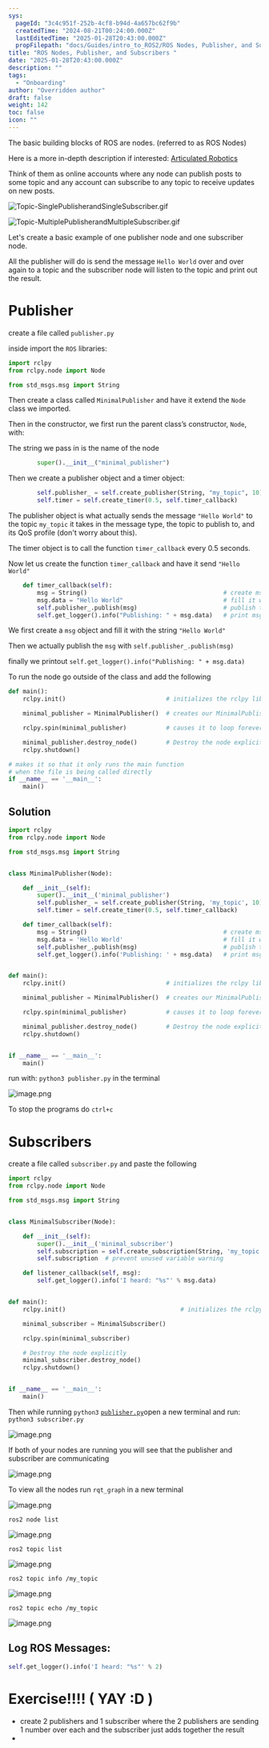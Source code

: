 ```yaml
---
sys:
  pageId: "3c4c951f-252b-4cf8-b94d-4a657bc62f9b"
  createdTime: "2024-08-21T00:24:00.000Z"
  lastEditedTime: "2025-01-28T20:43:00.000Z"
  propFilepath: "docs/Guides/intro_to_ROS2/ROS Nodes, Publisher, and Subscribers .md"
title: "ROS Nodes, Publisher, and Subscribers "
date: "2025-01-28T20:43:00.000Z"
description: ""
tags:
  - "Onboarding"
author: "Overridden author"
draft: false
weight: 142
toc: false
icon: ""
---
```


The basic building blocks of ROS are nodes. (referred to as ROS Nodes)

Here is a more in-depth description if interested: [Articulated Robotics](https://articulatedrobotics.xyz/tutorials/ready-for-ros/ros-overview#2-nodes)

Think of them as online accounts where any node can publish posts to some topic and any account can subscribe to any topic to receive updates on new posts.

![Topic-SinglePublisherandSingleSubscriber.gif](https://docs.ros.org/en/humble/_images/Topic-SinglePublisherandSingleSubscriber.gif)

![Topic-MultiplePublisherandMultipleSubscriber.gif](https://docs.ros.org/en/humble/_images/Topic-MultiplePublisherandMultipleSubscriber.gif)

Let's create a basic example of one publisher node and one subscriber node.

All the publisher will do is send the message `Hello World` over and over again to a topic and the subscriber node will listen to the topic and print out the result.

# Publisher

create a file called `publisher.py` 

inside import the `ROS` libraries:

```python
import rclpy
from rclpy.node import Node

from std_msgs.msg import String
```

Then create a class called `MinimalPublisher` and have it extend the `Node` class we imported.

Then in the constructor, we first run the parent class’s constructor, `Node`, with:

The string we pass in is the name of the node

```python
        super().__init__("minimal_publisher")
```

Then we create a publisher object and a timer object:

```python
        self.publisher_ = self.create_publisher(String, "my_topic", 10)
        self.timer = self.create_timer(0.5, self.timer_callback)
```

The publisher object is what actually sends the message `"Hello World"` to the topic `my_topic` it takes in the message type, the topic to publish to, and its QoS profile (don't worry about this).

The timer object is to call the function `timer_callback` every 0.5 seconds.

Now let us create the function `timer_callback` and have it send `"Hello World"`

```python
    def timer_callback(self):
        msg = String()                                      # create msg object
        msg.data = "Hello World"                            # fill it with data
        self.publisher_.publish(msg)                        # publish the message
        self.get_logger().info("Publishing: " + msg.data)   # print msg
```

We first create a `msg` object and fill it with the string `"Hello World"`

Then we actually publish the `msg` with `self.publisher_.publish(msg)`

finally we printout `self.get_logger().info("Publishing: " + msg.data)`

To run the node go outside of the class and add the following

```python
def main():
    rclpy.init()                            # initializes the rclpy library

    minimal_publisher = MinimalPublisher()  # creates our MinimalPublisher object

    rclpy.spin(minimal_publisher)           # causes it to loop forever

    minimal_publisher.destroy_node()        # Destroy the node explicitly
    rclpy.shutdown()

# makes it so that it only runs the main function
# when the file is being called directly
if __name__ == '__main__': 
    main()
```

## Solution

```python
import rclpy
from rclpy.node import Node

from std_msgs.msg import String


class MinimalPublisher(Node):

    def __init__(self):
        super().__init__('minimal_publisher')
        self.publisher_ = self.create_publisher(String, 'my_topic', 10)
        self.timer = self.create_timer(0.5, self.timer_callback)

    def timer_callback(self):
        msg = String()                                      # create msg object
        msg.data = 'Hello World'                            # fill it with data
        self.publisher_.publish(msg)                        # publish the message
        self.get_logger().info('Publishing: ' + msg.data)   # print msg


def main():
    rclpy.init()                            # initializes the rclpy library

    minimal_publisher = MinimalPublisher()  # creates our MinimalPublisher object

    rclpy.spin(minimal_publisher)           # causes it to loop forever

    minimal_publisher.destroy_node()        # Destroy the node explicitly
    rclpy.shutdown()


if __name__ == '__main__':
    main()
```

run with: `python3 publisher.py` in the terminal

![image.png](https://prod-files-secure.s3.us-west-2.amazonaws.com/d518164a-d88e-44d1-a4ee-3adb3bd8bce0/9214accb-ad5b-44f1-a31c-b3167c59138b/image.png?X-Amz-Algorithm=AWS4-HMAC-SHA256&X-Amz-Content-Sha256=UNSIGNED-PAYLOAD&X-Amz-Credential=ASIAZI2LB466524PL4NM%2F20250318%2Fus-west-2%2Fs3%2Faws4_request&X-Amz-Date=20250318T181132Z&X-Amz-Expires=3600&X-Amz-Security-Token=IQoJb3JpZ2luX2VjEAkaCXVzLXdlc3QtMiJIMEYCIQC2cwz%2Feqld2Y80s5T%2BI20%2FM7QXvVSesp%2B2Aoh%2BVGL8igIhAJj7hULS%2BiEMqqmGbavY9SLEgOF70ZCntZTe6Ei0GFzpKv8DCGIQABoMNjM3NDIzMTgzODA1Igx%2BDqDkfOJ4EvRJY3Aq3AN9DbO2siLH%2Fgqi8FRh24mCqk%2F1NeeiRF%2FoGqIJP3o%2BIEv4x91UyeXwSGHLHXgx0xfKruBAdAoMmsJtoxYPRdXHMTeJQ12wvGvcaIA5cxkSA%2F3Mn85JZFkww1uoLb7%2BmEtVeE3oNobr3kDFBcl1D%2Bjs3gE8CiDGjpbFBafT9b2giSJH3zVwGFaGJaLf%2FGsmfXytXLpccdodWL6Jzm9o4%2FM%2F9WFxhpOeZOK4S%2B3%2FzdC%2FsEtnApxd1bPy%2BYDjagbCuyVk58j5dPBu5806AvKd8%2FN%2FAMisiaOUYNAa9IiDky%2BbXB1xxVH2q9qWlDkDF%2FUnruZXK4mDEb1RWbUEY0XV6l0k2ay0X5lNmKTTebtMiP31U4PRaMEMbvxkfmcxTA2Ij8s9o9W4dYBln3V5j8Kh65VbtOZEHplLXewWqML3CocHGKXzFSL3gVqStFlkOLO4ISiwy75ITXujyGNorp63W2Y6Z5B20PfR68MMRgSwMMOYq5sspLC%2Fo5MRhR309vRyXuwRdFrGeamv0Lxp2VQEfxMHgUytnPlRdBorHqPc6YOhi3tofziwQaqtrxea4LwTCJfMsVTtus1tVdkBFHpFrCp0NW0Vt6chrmgLhgGoG2asaeFHlvKltubkSPatiDC%2F1Oa%2BBjqkAVMBeUCRnQ2F%2B4Wkx7RvnYYEPKht94RQk%2BWkP3rAv935sLjKsPKqGvhzt%2FTdpAdaPQDpCyWVl7%2FtXqZoXndaLdWM8lPn5hEH%2F1LE6%2BvuxahTYWdJ2RtItJNCGdbeNskz8ew%2Fs6eHcrHGaLr%2FT1bnkewuQ%2FP9BdSCGjFO17egbzGv31Noi6IlsqiV6J4uhCZfmQDA8M0m4JhZ7GvLTSCCyGcStA3e&X-Amz-Signature=1ccbfcf09c623522d59e236e1326d3402081090469c2771283e1aadd8b4a3e06&X-Amz-SignedHeaders=host&x-id=GetObject)

To stop the programs do `ctrl+c`

# Subscribers

create a file called `subscriber.py` and paste the following

```python
import rclpy
from rclpy.node import Node

from std_msgs.msg import String


class MinimalSubscriber(Node):

    def __init__(self):
        super().__init__('minimal_subscriber')
        self.subscription = self.create_subscription(String, 'my_topic', self.listener_callback, 10)
        self.subscription  # prevent unused variable warning

    def listener_callback(self, msg):
        self.get_logger().info('I heard: "%s"' % msg.data)


def main():
    rclpy.init()                                # initializes the rclpy library

    minimal_subscriber = MinimalSubscriber()

    rclpy.spin(minimal_subscriber)

    # Destroy the node explicitly
    minimal_subscriber.destroy_node()
    rclpy.shutdown()


if __name__ == '__main__':
    main()
```

Then while running `python3` [`publisher.py`](http://publisher.py/)open a new terminal and run: `python3 subscriber.py` 

![image.png](https://prod-files-secure.s3.us-west-2.amazonaws.com/d518164a-d88e-44d1-a4ee-3adb3bd8bce0/611fccf2-c738-4dbd-94e9-98f209092866/image.png?X-Amz-Algorithm=AWS4-HMAC-SHA256&X-Amz-Content-Sha256=UNSIGNED-PAYLOAD&X-Amz-Credential=ASIAZI2LB466524PL4NM%2F20250318%2Fus-west-2%2Fs3%2Faws4_request&X-Amz-Date=20250318T181132Z&X-Amz-Expires=3600&X-Amz-Security-Token=IQoJb3JpZ2luX2VjEAkaCXVzLXdlc3QtMiJIMEYCIQC2cwz%2Feqld2Y80s5T%2BI20%2FM7QXvVSesp%2B2Aoh%2BVGL8igIhAJj7hULS%2BiEMqqmGbavY9SLEgOF70ZCntZTe6Ei0GFzpKv8DCGIQABoMNjM3NDIzMTgzODA1Igx%2BDqDkfOJ4EvRJY3Aq3AN9DbO2siLH%2Fgqi8FRh24mCqk%2F1NeeiRF%2FoGqIJP3o%2BIEv4x91UyeXwSGHLHXgx0xfKruBAdAoMmsJtoxYPRdXHMTeJQ12wvGvcaIA5cxkSA%2F3Mn85JZFkww1uoLb7%2BmEtVeE3oNobr3kDFBcl1D%2Bjs3gE8CiDGjpbFBafT9b2giSJH3zVwGFaGJaLf%2FGsmfXytXLpccdodWL6Jzm9o4%2FM%2F9WFxhpOeZOK4S%2B3%2FzdC%2FsEtnApxd1bPy%2BYDjagbCuyVk58j5dPBu5806AvKd8%2FN%2FAMisiaOUYNAa9IiDky%2BbXB1xxVH2q9qWlDkDF%2FUnruZXK4mDEb1RWbUEY0XV6l0k2ay0X5lNmKTTebtMiP31U4PRaMEMbvxkfmcxTA2Ij8s9o9W4dYBln3V5j8Kh65VbtOZEHplLXewWqML3CocHGKXzFSL3gVqStFlkOLO4ISiwy75ITXujyGNorp63W2Y6Z5B20PfR68MMRgSwMMOYq5sspLC%2Fo5MRhR309vRyXuwRdFrGeamv0Lxp2VQEfxMHgUytnPlRdBorHqPc6YOhi3tofziwQaqtrxea4LwTCJfMsVTtus1tVdkBFHpFrCp0NW0Vt6chrmgLhgGoG2asaeFHlvKltubkSPatiDC%2F1Oa%2BBjqkAVMBeUCRnQ2F%2B4Wkx7RvnYYEPKht94RQk%2BWkP3rAv935sLjKsPKqGvhzt%2FTdpAdaPQDpCyWVl7%2FtXqZoXndaLdWM8lPn5hEH%2F1LE6%2BvuxahTYWdJ2RtItJNCGdbeNskz8ew%2Fs6eHcrHGaLr%2FT1bnkewuQ%2FP9BdSCGjFO17egbzGv31Noi6IlsqiV6J4uhCZfmQDA8M0m4JhZ7GvLTSCCyGcStA3e&X-Amz-Signature=0efe0fd76427fced985197d5da52c03591ca504a4bdcb6dd9e1bd8c04978a4b1&X-Amz-SignedHeaders=host&x-id=GetObject)

If both of your nodes are running you will see that the publisher and subscriber are communicating

![image.png](https://prod-files-secure.s3.us-west-2.amazonaws.com/d518164a-d88e-44d1-a4ee-3adb3bd8bce0/eea428b5-1cf0-43bb-a30b-81cbaf6c5c78/image.png?X-Amz-Algorithm=AWS4-HMAC-SHA256&X-Amz-Content-Sha256=UNSIGNED-PAYLOAD&X-Amz-Credential=ASIAZI2LB466524PL4NM%2F20250318%2Fus-west-2%2Fs3%2Faws4_request&X-Amz-Date=20250318T181132Z&X-Amz-Expires=3600&X-Amz-Security-Token=IQoJb3JpZ2luX2VjEAkaCXVzLXdlc3QtMiJIMEYCIQC2cwz%2Feqld2Y80s5T%2BI20%2FM7QXvVSesp%2B2Aoh%2BVGL8igIhAJj7hULS%2BiEMqqmGbavY9SLEgOF70ZCntZTe6Ei0GFzpKv8DCGIQABoMNjM3NDIzMTgzODA1Igx%2BDqDkfOJ4EvRJY3Aq3AN9DbO2siLH%2Fgqi8FRh24mCqk%2F1NeeiRF%2FoGqIJP3o%2BIEv4x91UyeXwSGHLHXgx0xfKruBAdAoMmsJtoxYPRdXHMTeJQ12wvGvcaIA5cxkSA%2F3Mn85JZFkww1uoLb7%2BmEtVeE3oNobr3kDFBcl1D%2Bjs3gE8CiDGjpbFBafT9b2giSJH3zVwGFaGJaLf%2FGsmfXytXLpccdodWL6Jzm9o4%2FM%2F9WFxhpOeZOK4S%2B3%2FzdC%2FsEtnApxd1bPy%2BYDjagbCuyVk58j5dPBu5806AvKd8%2FN%2FAMisiaOUYNAa9IiDky%2BbXB1xxVH2q9qWlDkDF%2FUnruZXK4mDEb1RWbUEY0XV6l0k2ay0X5lNmKTTebtMiP31U4PRaMEMbvxkfmcxTA2Ij8s9o9W4dYBln3V5j8Kh65VbtOZEHplLXewWqML3CocHGKXzFSL3gVqStFlkOLO4ISiwy75ITXujyGNorp63W2Y6Z5B20PfR68MMRgSwMMOYq5sspLC%2Fo5MRhR309vRyXuwRdFrGeamv0Lxp2VQEfxMHgUytnPlRdBorHqPc6YOhi3tofziwQaqtrxea4LwTCJfMsVTtus1tVdkBFHpFrCp0NW0Vt6chrmgLhgGoG2asaeFHlvKltubkSPatiDC%2F1Oa%2BBjqkAVMBeUCRnQ2F%2B4Wkx7RvnYYEPKht94RQk%2BWkP3rAv935sLjKsPKqGvhzt%2FTdpAdaPQDpCyWVl7%2FtXqZoXndaLdWM8lPn5hEH%2F1LE6%2BvuxahTYWdJ2RtItJNCGdbeNskz8ew%2Fs6eHcrHGaLr%2FT1bnkewuQ%2FP9BdSCGjFO17egbzGv31Noi6IlsqiV6J4uhCZfmQDA8M0m4JhZ7GvLTSCCyGcStA3e&X-Amz-Signature=b2efd6c8d11cff11f23aaccb52bcfe77a34da01a2e5d2578d24fca2009aaa2d5&X-Amz-SignedHeaders=host&x-id=GetObject)

To view all the nodes run `rqt_graph` in a new terminal

![image.png](https://prod-files-secure.s3.us-west-2.amazonaws.com/d518164a-d88e-44d1-a4ee-3adb3bd8bce0/1d98e964-4318-4d62-b5c4-8c8f78368598/image.png?X-Amz-Algorithm=AWS4-HMAC-SHA256&X-Amz-Content-Sha256=UNSIGNED-PAYLOAD&X-Amz-Credential=ASIAZI2LB466524PL4NM%2F20250318%2Fus-west-2%2Fs3%2Faws4_request&X-Amz-Date=20250318T181132Z&X-Amz-Expires=3600&X-Amz-Security-Token=IQoJb3JpZ2luX2VjEAkaCXVzLXdlc3QtMiJIMEYCIQC2cwz%2Feqld2Y80s5T%2BI20%2FM7QXvVSesp%2B2Aoh%2BVGL8igIhAJj7hULS%2BiEMqqmGbavY9SLEgOF70ZCntZTe6Ei0GFzpKv8DCGIQABoMNjM3NDIzMTgzODA1Igx%2BDqDkfOJ4EvRJY3Aq3AN9DbO2siLH%2Fgqi8FRh24mCqk%2F1NeeiRF%2FoGqIJP3o%2BIEv4x91UyeXwSGHLHXgx0xfKruBAdAoMmsJtoxYPRdXHMTeJQ12wvGvcaIA5cxkSA%2F3Mn85JZFkww1uoLb7%2BmEtVeE3oNobr3kDFBcl1D%2Bjs3gE8CiDGjpbFBafT9b2giSJH3zVwGFaGJaLf%2FGsmfXytXLpccdodWL6Jzm9o4%2FM%2F9WFxhpOeZOK4S%2B3%2FzdC%2FsEtnApxd1bPy%2BYDjagbCuyVk58j5dPBu5806AvKd8%2FN%2FAMisiaOUYNAa9IiDky%2BbXB1xxVH2q9qWlDkDF%2FUnruZXK4mDEb1RWbUEY0XV6l0k2ay0X5lNmKTTebtMiP31U4PRaMEMbvxkfmcxTA2Ij8s9o9W4dYBln3V5j8Kh65VbtOZEHplLXewWqML3CocHGKXzFSL3gVqStFlkOLO4ISiwy75ITXujyGNorp63W2Y6Z5B20PfR68MMRgSwMMOYq5sspLC%2Fo5MRhR309vRyXuwRdFrGeamv0Lxp2VQEfxMHgUytnPlRdBorHqPc6YOhi3tofziwQaqtrxea4LwTCJfMsVTtus1tVdkBFHpFrCp0NW0Vt6chrmgLhgGoG2asaeFHlvKltubkSPatiDC%2F1Oa%2BBjqkAVMBeUCRnQ2F%2B4Wkx7RvnYYEPKht94RQk%2BWkP3rAv935sLjKsPKqGvhzt%2FTdpAdaPQDpCyWVl7%2FtXqZoXndaLdWM8lPn5hEH%2F1LE6%2BvuxahTYWdJ2RtItJNCGdbeNskz8ew%2Fs6eHcrHGaLr%2FT1bnkewuQ%2FP9BdSCGjFO17egbzGv31Noi6IlsqiV6J4uhCZfmQDA8M0m4JhZ7GvLTSCCyGcStA3e&X-Amz-Signature=b8626ee0ec2784273eb24bfadad75f8370db1e970194edd673a759514d86d5d1&X-Amz-SignedHeaders=host&x-id=GetObject)

`ros2 node list`

![image.png](https://prod-files-secure.s3.us-west-2.amazonaws.com/d518164a-d88e-44d1-a4ee-3adb3bd8bce0/680ac8cf-e6d9-4164-9ece-5b9a6fccffee/image.png?X-Amz-Algorithm=AWS4-HMAC-SHA256&X-Amz-Content-Sha256=UNSIGNED-PAYLOAD&X-Amz-Credential=ASIAZI2LB466524PL4NM%2F20250318%2Fus-west-2%2Fs3%2Faws4_request&X-Amz-Date=20250318T181132Z&X-Amz-Expires=3600&X-Amz-Security-Token=IQoJb3JpZ2luX2VjEAkaCXVzLXdlc3QtMiJIMEYCIQC2cwz%2Feqld2Y80s5T%2BI20%2FM7QXvVSesp%2B2Aoh%2BVGL8igIhAJj7hULS%2BiEMqqmGbavY9SLEgOF70ZCntZTe6Ei0GFzpKv8DCGIQABoMNjM3NDIzMTgzODA1Igx%2BDqDkfOJ4EvRJY3Aq3AN9DbO2siLH%2Fgqi8FRh24mCqk%2F1NeeiRF%2FoGqIJP3o%2BIEv4x91UyeXwSGHLHXgx0xfKruBAdAoMmsJtoxYPRdXHMTeJQ12wvGvcaIA5cxkSA%2F3Mn85JZFkww1uoLb7%2BmEtVeE3oNobr3kDFBcl1D%2Bjs3gE8CiDGjpbFBafT9b2giSJH3zVwGFaGJaLf%2FGsmfXytXLpccdodWL6Jzm9o4%2FM%2F9WFxhpOeZOK4S%2B3%2FzdC%2FsEtnApxd1bPy%2BYDjagbCuyVk58j5dPBu5806AvKd8%2FN%2FAMisiaOUYNAa9IiDky%2BbXB1xxVH2q9qWlDkDF%2FUnruZXK4mDEb1RWbUEY0XV6l0k2ay0X5lNmKTTebtMiP31U4PRaMEMbvxkfmcxTA2Ij8s9o9W4dYBln3V5j8Kh65VbtOZEHplLXewWqML3CocHGKXzFSL3gVqStFlkOLO4ISiwy75ITXujyGNorp63W2Y6Z5B20PfR68MMRgSwMMOYq5sspLC%2Fo5MRhR309vRyXuwRdFrGeamv0Lxp2VQEfxMHgUytnPlRdBorHqPc6YOhi3tofziwQaqtrxea4LwTCJfMsVTtus1tVdkBFHpFrCp0NW0Vt6chrmgLhgGoG2asaeFHlvKltubkSPatiDC%2F1Oa%2BBjqkAVMBeUCRnQ2F%2B4Wkx7RvnYYEPKht94RQk%2BWkP3rAv935sLjKsPKqGvhzt%2FTdpAdaPQDpCyWVl7%2FtXqZoXndaLdWM8lPn5hEH%2F1LE6%2BvuxahTYWdJ2RtItJNCGdbeNskz8ew%2Fs6eHcrHGaLr%2FT1bnkewuQ%2FP9BdSCGjFO17egbzGv31Noi6IlsqiV6J4uhCZfmQDA8M0m4JhZ7GvLTSCCyGcStA3e&X-Amz-Signature=2222b7bc11611d8f558f2436edc278faac40b6dd2a4c9954cfdfa5ed44c37059&X-Amz-SignedHeaders=host&x-id=GetObject)

`ros2 topic list`

![image.png](https://prod-files-secure.s3.us-west-2.amazonaws.com/d518164a-d88e-44d1-a4ee-3adb3bd8bce0/eee2ebe1-27ef-4a4a-96fb-2ca54126fb29/image.png?X-Amz-Algorithm=AWS4-HMAC-SHA256&X-Amz-Content-Sha256=UNSIGNED-PAYLOAD&X-Amz-Credential=ASIAZI2LB466524PL4NM%2F20250318%2Fus-west-2%2Fs3%2Faws4_request&X-Amz-Date=20250318T181132Z&X-Amz-Expires=3600&X-Amz-Security-Token=IQoJb3JpZ2luX2VjEAkaCXVzLXdlc3QtMiJIMEYCIQC2cwz%2Feqld2Y80s5T%2BI20%2FM7QXvVSesp%2B2Aoh%2BVGL8igIhAJj7hULS%2BiEMqqmGbavY9SLEgOF70ZCntZTe6Ei0GFzpKv8DCGIQABoMNjM3NDIzMTgzODA1Igx%2BDqDkfOJ4EvRJY3Aq3AN9DbO2siLH%2Fgqi8FRh24mCqk%2F1NeeiRF%2FoGqIJP3o%2BIEv4x91UyeXwSGHLHXgx0xfKruBAdAoMmsJtoxYPRdXHMTeJQ12wvGvcaIA5cxkSA%2F3Mn85JZFkww1uoLb7%2BmEtVeE3oNobr3kDFBcl1D%2Bjs3gE8CiDGjpbFBafT9b2giSJH3zVwGFaGJaLf%2FGsmfXytXLpccdodWL6Jzm9o4%2FM%2F9WFxhpOeZOK4S%2B3%2FzdC%2FsEtnApxd1bPy%2BYDjagbCuyVk58j5dPBu5806AvKd8%2FN%2FAMisiaOUYNAa9IiDky%2BbXB1xxVH2q9qWlDkDF%2FUnruZXK4mDEb1RWbUEY0XV6l0k2ay0X5lNmKTTebtMiP31U4PRaMEMbvxkfmcxTA2Ij8s9o9W4dYBln3V5j8Kh65VbtOZEHplLXewWqML3CocHGKXzFSL3gVqStFlkOLO4ISiwy75ITXujyGNorp63W2Y6Z5B20PfR68MMRgSwMMOYq5sspLC%2Fo5MRhR309vRyXuwRdFrGeamv0Lxp2VQEfxMHgUytnPlRdBorHqPc6YOhi3tofziwQaqtrxea4LwTCJfMsVTtus1tVdkBFHpFrCp0NW0Vt6chrmgLhgGoG2asaeFHlvKltubkSPatiDC%2F1Oa%2BBjqkAVMBeUCRnQ2F%2B4Wkx7RvnYYEPKht94RQk%2BWkP3rAv935sLjKsPKqGvhzt%2FTdpAdaPQDpCyWVl7%2FtXqZoXndaLdWM8lPn5hEH%2F1LE6%2BvuxahTYWdJ2RtItJNCGdbeNskz8ew%2Fs6eHcrHGaLr%2FT1bnkewuQ%2FP9BdSCGjFO17egbzGv31Noi6IlsqiV6J4uhCZfmQDA8M0m4JhZ7GvLTSCCyGcStA3e&X-Amz-Signature=be3ea18ad8d45ff725b8ab686d8acdb347672947d57b5306a5a5381679e7b341&X-Amz-SignedHeaders=host&x-id=GetObject)

`ros2 topic info /my_topic`

![image.png](https://prod-files-secure.s3.us-west-2.amazonaws.com/d518164a-d88e-44d1-a4ee-3adb3bd8bce0/6288ef12-cb9e-406f-b9eb-65feed3a9011/image.png?X-Amz-Algorithm=AWS4-HMAC-SHA256&X-Amz-Content-Sha256=UNSIGNED-PAYLOAD&X-Amz-Credential=ASIAZI2LB466524PL4NM%2F20250318%2Fus-west-2%2Fs3%2Faws4_request&X-Amz-Date=20250318T181132Z&X-Amz-Expires=3600&X-Amz-Security-Token=IQoJb3JpZ2luX2VjEAkaCXVzLXdlc3QtMiJIMEYCIQC2cwz%2Feqld2Y80s5T%2BI20%2FM7QXvVSesp%2B2Aoh%2BVGL8igIhAJj7hULS%2BiEMqqmGbavY9SLEgOF70ZCntZTe6Ei0GFzpKv8DCGIQABoMNjM3NDIzMTgzODA1Igx%2BDqDkfOJ4EvRJY3Aq3AN9DbO2siLH%2Fgqi8FRh24mCqk%2F1NeeiRF%2FoGqIJP3o%2BIEv4x91UyeXwSGHLHXgx0xfKruBAdAoMmsJtoxYPRdXHMTeJQ12wvGvcaIA5cxkSA%2F3Mn85JZFkww1uoLb7%2BmEtVeE3oNobr3kDFBcl1D%2Bjs3gE8CiDGjpbFBafT9b2giSJH3zVwGFaGJaLf%2FGsmfXytXLpccdodWL6Jzm9o4%2FM%2F9WFxhpOeZOK4S%2B3%2FzdC%2FsEtnApxd1bPy%2BYDjagbCuyVk58j5dPBu5806AvKd8%2FN%2FAMisiaOUYNAa9IiDky%2BbXB1xxVH2q9qWlDkDF%2FUnruZXK4mDEb1RWbUEY0XV6l0k2ay0X5lNmKTTebtMiP31U4PRaMEMbvxkfmcxTA2Ij8s9o9W4dYBln3V5j8Kh65VbtOZEHplLXewWqML3CocHGKXzFSL3gVqStFlkOLO4ISiwy75ITXujyGNorp63W2Y6Z5B20PfR68MMRgSwMMOYq5sspLC%2Fo5MRhR309vRyXuwRdFrGeamv0Lxp2VQEfxMHgUytnPlRdBorHqPc6YOhi3tofziwQaqtrxea4LwTCJfMsVTtus1tVdkBFHpFrCp0NW0Vt6chrmgLhgGoG2asaeFHlvKltubkSPatiDC%2F1Oa%2BBjqkAVMBeUCRnQ2F%2B4Wkx7RvnYYEPKht94RQk%2BWkP3rAv935sLjKsPKqGvhzt%2FTdpAdaPQDpCyWVl7%2FtXqZoXndaLdWM8lPn5hEH%2F1LE6%2BvuxahTYWdJ2RtItJNCGdbeNskz8ew%2Fs6eHcrHGaLr%2FT1bnkewuQ%2FP9BdSCGjFO17egbzGv31Noi6IlsqiV6J4uhCZfmQDA8M0m4JhZ7GvLTSCCyGcStA3e&X-Amz-Signature=147af455ba12b2e97f609aab6377d00c3c63dbf51c6a00f508225ad91de355ac&X-Amz-SignedHeaders=host&x-id=GetObject)

`ros2 topic echo /my_topic`

![image.png](https://prod-files-secure.s3.us-west-2.amazonaws.com/d518164a-d88e-44d1-a4ee-3adb3bd8bce0/0a6fcb4d-422d-4a6c-a803-749ef4adf2c6/image.png?X-Amz-Algorithm=AWS4-HMAC-SHA256&X-Amz-Content-Sha256=UNSIGNED-PAYLOAD&X-Amz-Credential=ASIAZI2LB466524PL4NM%2F20250318%2Fus-west-2%2Fs3%2Faws4_request&X-Amz-Date=20250318T181132Z&X-Amz-Expires=3600&X-Amz-Security-Token=IQoJb3JpZ2luX2VjEAkaCXVzLXdlc3QtMiJIMEYCIQC2cwz%2Feqld2Y80s5T%2BI20%2FM7QXvVSesp%2B2Aoh%2BVGL8igIhAJj7hULS%2BiEMqqmGbavY9SLEgOF70ZCntZTe6Ei0GFzpKv8DCGIQABoMNjM3NDIzMTgzODA1Igx%2BDqDkfOJ4EvRJY3Aq3AN9DbO2siLH%2Fgqi8FRh24mCqk%2F1NeeiRF%2FoGqIJP3o%2BIEv4x91UyeXwSGHLHXgx0xfKruBAdAoMmsJtoxYPRdXHMTeJQ12wvGvcaIA5cxkSA%2F3Mn85JZFkww1uoLb7%2BmEtVeE3oNobr3kDFBcl1D%2Bjs3gE8CiDGjpbFBafT9b2giSJH3zVwGFaGJaLf%2FGsmfXytXLpccdodWL6Jzm9o4%2FM%2F9WFxhpOeZOK4S%2B3%2FzdC%2FsEtnApxd1bPy%2BYDjagbCuyVk58j5dPBu5806AvKd8%2FN%2FAMisiaOUYNAa9IiDky%2BbXB1xxVH2q9qWlDkDF%2FUnruZXK4mDEb1RWbUEY0XV6l0k2ay0X5lNmKTTebtMiP31U4PRaMEMbvxkfmcxTA2Ij8s9o9W4dYBln3V5j8Kh65VbtOZEHplLXewWqML3CocHGKXzFSL3gVqStFlkOLO4ISiwy75ITXujyGNorp63W2Y6Z5B20PfR68MMRgSwMMOYq5sspLC%2Fo5MRhR309vRyXuwRdFrGeamv0Lxp2VQEfxMHgUytnPlRdBorHqPc6YOhi3tofziwQaqtrxea4LwTCJfMsVTtus1tVdkBFHpFrCp0NW0Vt6chrmgLhgGoG2asaeFHlvKltubkSPatiDC%2F1Oa%2BBjqkAVMBeUCRnQ2F%2B4Wkx7RvnYYEPKht94RQk%2BWkP3rAv935sLjKsPKqGvhzt%2FTdpAdaPQDpCyWVl7%2FtXqZoXndaLdWM8lPn5hEH%2F1LE6%2BvuxahTYWdJ2RtItJNCGdbeNskz8ew%2Fs6eHcrHGaLr%2FT1bnkewuQ%2FP9BdSCGjFO17egbzGv31Noi6IlsqiV6J4uhCZfmQDA8M0m4JhZ7GvLTSCCyGcStA3e&X-Amz-Signature=b18d95f68b85a9e7e80ce107b750405b7d474d35344618a7eea839b2f46dc58c&X-Amz-SignedHeaders=host&x-id=GetObject)

## Log ROS Messages:

```python
self.get_logger().info('I heard: "%s"' % 2)
```

# Exercise!!!! ( YAY :D )

- create 2 publishers and 1 subscriber where the 2 publishers are sending 1 number over each and the subscriber just adds together the result
- 
